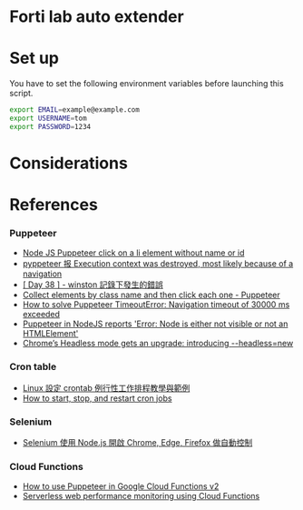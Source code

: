 # Forti lab auto extender

# Set up
You have to set the following environment variables before launching this script. 

```bash
export EMAIL=example@example.com
export USERNAME=tom
export PASSWORD=1234
```

# Considerations

# References
### Puppeteer
* [Node JS Puppeteer click on a li element without name or id](https://stackoverflow.com/questions/68911769/node-js-puppeteer-click-on-a-li-element-without-name-or-id)
* [pyppeteer 报 Execution context was destroyed, most likely because of a navigation](https://blog.csdn.net/lwdfzr/article/details/106471976)
* [[ Day 38 ] - winston 記錄下發生的錯誤](https://ithelp.ithome.com.tw/articles/10255101)
* [Collect elements by class name and then click each one - Puppeteer](https://stackoverflow.com/questions/48673906/collect-elements-by-class-name-and-then-click-each-one-puppeteer)
* [How to solve Puppeteer TimeoutError: Navigation timeout of 30000 ms exceeded](https://ourcodeworld.com/articles/read/1106/how-to-solve-puppeteer-timeouterror-navigation-timeout-of-30000-ms-exceeded)
* [Puppeteer in NodeJS reports 'Error: Node is either not visible or not an HTMLElement'](https://stackoverflow.com/questions/51857070/puppeteer-in-nodejs-reports-error-node-is-either-not-visible-or-not-an-htmlele)
* [Chrome’s Headless mode gets an upgrade: introducing --headless=new](https://developer.chrome.com/articles/new-headless/)

### Cron table
* [Linux 設定 crontab 例行性工作排程教學與範例](https://blog.gtwang.org/linux/linux-crontab-cron-job-tutorial-and-examples/)
* [How to start, stop, and restart cron jobs](https://www.airplane.dev/blog/how-to-start-stop-and-restart-cron-jobs)
### Selenium
* [Selenium 使用 Node.js 開啟 Chrome, Edge, Firefox 做自動控制](https://blog.clarence.tw/2021/06/07/selenium-uses-node-js-to-open-chrome-edge-firefox-for-automatic-control/)

### Cloud Functions
* [How to use Puppeteer in Google Cloud Functions v2](https://hume.dev/articles/puppeteer-google-cloud-functions-v2/)
* [Serverless web performance monitoring using Cloud Functions](https://cloud.google.com/architecture/serverless-web-performance-monitoring-using-cloud-functions)
